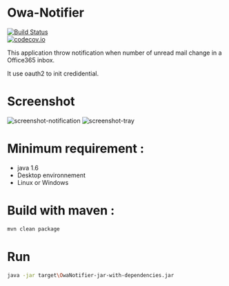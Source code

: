 # Owa-Notifier
[![Build Status](https://travis-ci.org/matgou/owa-notifier.svg?branch=master)](https://travis-ci.org/matgou/owa-notifier)                               
[![codecov.io](https://codecov.io/github/matgou/owa-notifier/coverage.svg?branch=master)](https://codecov.io/github/matgou/owa-notifier?branch=master)  

This application throw notification when number of unread mail change in a Office365 inbox.

It use oauth2 to init credidential.

# Screenshot
![screenshot-notification](https://raw.githubusercontent.com/matgou/owa-notifier/master/src/main/resources/screenshot-notification.png "Screenshot Notification")
![screenshot-tray](https://raw.githubusercontent.com/matgou/owa-notifier/master/src/main/resources/screenshot-tray.png "Screenshot tray-icon")
# Minimum requirement :
 * java 1.6
 * Desktop environnement
 * Linux or Windows
 
# Build with maven : 

```bash
mvn clean package
```

# Run

```bash
java -jar target\OwaNotifier-jar-with-dependencies.jar
```
